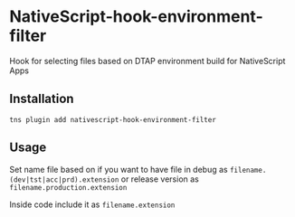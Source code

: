 # NativeScript-hook-environment-filter
Hook for selecting files based on DTAP environment build for NativeScript Apps

## Installation

```
tns plugin add nativescript-hook-environment-filter
```

## Usage

Set name file based on if you want to have file in debug as `filename.(dev|tst|acc|prd).extension` or release version as `filename.production.extension`

Inside code include it as `filename.extension`
